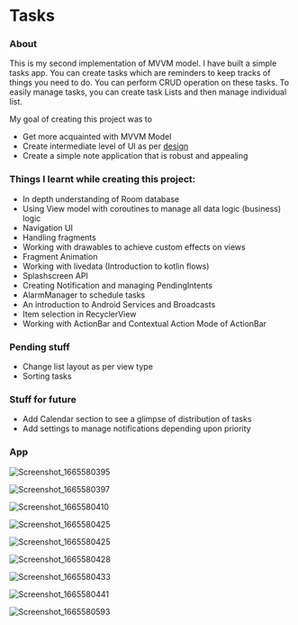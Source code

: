 # Tasks

### About
This is my second implementation of MVVM model. I have built a simple tasks app.
You can create tasks which are reminders to keep tracks of things you need to do.
You can perform CRUD operation on these tasks. To easily manage tasks, you can create
task Lists and then manage individual list.


My goal of creating this project was to
- Get more acquainted with MVVM Model
- Create intermediate level of UI as per [design](https://i.pinimg.com/originals/09/66/90/096690271d56597060303768b94169d1.jpg)
- Create a simple note application that is robust and appealing


### Things I learnt while creating this project:
- In depth understanding of Room database
- Using View model with coroutines to manage all data logic (business) logic
- Navigation UI
- Handling fragments
- Working with drawables to achieve custom effects on views
- Fragment Animation
- Working with livedata (Introduction to kotlin flows)
- Splashscreen API
- Creating Notification and managing PendingIntents
- AlarmManager to schedule tasks
- An introduction to Android Services and Broadcasts
- Item selection in RecyclerView
- Working with ActionBar and Contextual Action Mode of ActionBar

### Pending stuff
- Change list layout as per view type
- Sorting tasks

### Stuff for future
- Add Calendar section to see a glimpse of distribution of tasks
- Add settings to manage notifications depending upon priority

### App
![Screenshot_1665580395](https://user-images.githubusercontent.com/107396507/195356844-b24e1d4c-d324-4ac2-8045-6b03d97b302f.png)
 
![Screenshot_1665580397](https://user-images.githubusercontent.com/107396507/195356888-60db82f7-7bde-4b2d-9cef-860c88bfa87f.png)

![Screenshot_1665580410](https://user-images.githubusercontent.com/107396507/195357408-4ad79d5f-bbac-4557-ab51-11bf45966f26.png)

![Screenshot_1665580425](https://user-images.githubusercontent.com/107396507/195357868-260bbeb0-e570-42c0-b375-7de51d2b9fc4.png)


![Screenshot_1665580425](https://user-images.githubusercontent.com/107396507/195357503-562c0dcf-8e5d-438a-8f7c-3c23948e5c8c.png)

![Screenshot_1665580428](https://user-images.githubusercontent.com/107396507/195357519-d2db41f9-282c-4a21-abc4-a7a7fe463d4d.png)

![Screenshot_1665580433](https://user-images.githubusercontent.com/107396507/195357550-35d574e9-ad10-4d0f-9c63-16a916c3c89c.png)

![Screenshot_1665580441](https://user-images.githubusercontent.com/107396507/195357572-3eae9219-4047-4e97-9d8c-169fbb0bde1a.png)

![Screenshot_1665580593](https://user-images.githubusercontent.com/107396507/195357606-eb1a626c-9d76-4bea-92e6-a89453e9cb42.png)




